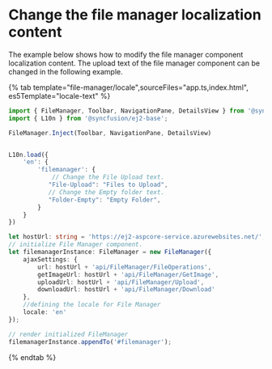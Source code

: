 # Change the file manager localization content

The example below shows how to modify the file manager component localization content. The upload text of the file manager component can be changed in the following example.

{% tab template="file-manager/locale",sourceFiles="app.ts,index.html", es5Template="locale-text" %}

```typescript
import { FileManager, Toolbar, NavigationPane, DetailsView } from '@syncfusion/ej2-filemanager';
import { L10n } from '@syncfusion/ej2-base';

FileManager.Inject(Toolbar, NavigationPane, DetailsView)


L10n.load({
    'en': {
        'filemanager': {
            // Change the File Upload text.
           "File-Upload": "Files to Upload",
           // Change the Empty folder text.
           "Folder-Empty": "Empty Folder",
        }
    }
})

let hostUrl: string = 'https://ej2-aspcore-service.azurewebsites.net/';
// initialize File Manager component.
let filemanagerInstance: FileManager = new FileManager({
    ajaxSettings: {
        url: hostUrl + 'api/FileManager/FileOperations',
        getImageUrl: hostUrl + 'api/FileManager/GetImage',
        uploadUrl: hostUrl + 'api/FileManager/Upload',
        downloadUrl: hostUrl + 'api/FileManager/Download'
    },
    //defining the locale for File Manager
    locale: 'en'
});

// render initialized FileManager
filemanagerInstance.appendTo('#filemanager');
```

{% endtab %}
